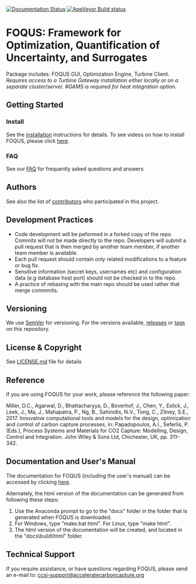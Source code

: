[![Documentation Status](https://readthedocs.org/projects/foqus/badge/?version=latest)](https://foqus.readthedocs.io/en/latest/?badge=latest)
[![AppVeyor Build status](https://ci.appveyor.com/api/projects/status/0tol930ch5k887fg?svg=true)](https://ci.appveyor.com/project/perrenyang/foqus-37w98)

# FOQUS: Framework for Optimization, Quantification of Uncertainty, and Surrogates
Package includes: FOQUS GUI, Optimization Engine, Turbine Client. *Requires access to a Turbine Gateway installation either locally or on a separate cluster/server. #GAMS is required for heat integration option.*

## Getting Started

### Install
See the [installation](https://foqus.readthedocs.io/en/latest/chapt_install/index.html) instructions for details.
To see videos on how to install FOQUS, please click [here](https://www.youtube.com/playlist?list=PLmBxveOxgaXkyrQP9CAgUu_ZPYsS4qCvd). 

### FAQ
See our [FAQ](FAQs.md) for frequently asked questions and answers

## Authors
See also the list of [contributors](../contributors) who participated in this project.

## Development Practices
* Code development will be peformed in a forked copy of the repo. Commits will not be 
  made directly to the repo. Developers will submit a pull request that is then merged
  by another team member, if another team member is available.
* Each pull request should contain only related modifications to a feature or bug fix.  
* Sensitive information (secret keys, usernames etc) and configuration data 
  (e.g database host port) should not be checked in to the repo.
* A practice of rebasing with the main repo should be used rather that merge commmits.

## Versioning
We use [SemVer](http://semver.org/) for versioning. For the versions available, 
[releases](../../releases) or [tags](../../tags) on this repository.

## License & Copyright
See [LICENSE.md](LICENSE.md) file for details

## Reference
If you are using FOQUS for your work, please reference the following paper:

Miller, D.C., Agarwal, D., Bhattacharyya, D., Boverhof, J., Chen, Y., Eslick, J., Leek, J., Ma, J., Mahapatra, P., Ng, B., Sahinidis, N.V., Tong, C., Zitney, S.E., 2017. Innovative computational tools and models for the design, optimization and control of carbon capture processes, in: Papadopoulos, A.I., Seferlis, P. (Eds.), Process Systems and Materials for CO2 Capture: Modelling, Design, Control and Integration. John Wiley & Sons Ltd, Chichester, UK, pp. 311–342.

## Documentation and User's Manual
The documentation for FOQUS (including the user's manual) can be accessed by clicking [here](https://foqus.readthedocs.io/en/latest/).

Alternately, the html version of the documentation can be generated from following these steps:

1. Use the Anaconda prompt to go to the "docs" folder in the folder that is generated when FOQUS is downloaded.
2. For Windows, type "make.bat html". For Linux, type "make html".
3. The html version of the documentation will be created, and located in the "docs\build\html" folder.

## Technical Support
If you require assistance, or have questions regarding FOQUS, please send an e-mail to: ccsi-support@acceleratecarboncapture.org
